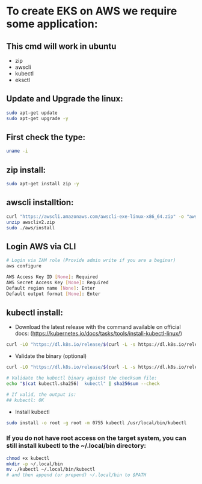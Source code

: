 # To create EKS on AWS we require some application:
## This cmd will work in ubuntu
- zip
- awscli
- kubectl
- eksctl

## Update and Upgrade the linux:
```bash
sudo apt-get update 
sudo apt-get upgrade -y
```

## First check the type:
```bash
uname -i
```

## zip install:
```bash
sudo apt-get install zip -y
```

## awscli installtion:
```bash
curl "https://awscli.amazonaws.com/awscli-exe-linux-x86_64.zip" -o "awscliv2.zip"
unzip awscliv2.zip
sudo ./aws/install
```

## Login AWS via CLI
```bash
# Login via IAM role (Provide admin write if you are a beginar)
aws configure
```
```bash
AWS Access Key ID [None]: Required
AWS Secret Access Key [None]: Required
Default region name [None]: Enter
Default output format [None]: Enter
```

## kubectl install:
- Download the latest release with the command available on official docs: (https://kubernetes.io/docs/tasks/tools/install-kubectl-linux/)
```bash
curl -LO "https://dl.k8s.io/release/$(curl -L -s https://dl.k8s.io/release/stable.txt)/bin/linux/amd64/kubectl"
```
- Validate the binary (optional)
```bash
curl -LO "https://dl.k8s.io/release/$(curl -L -s https://dl.k8s.io/release/stable.txt)/bin/linux/amd64/kubectl.sha256"

# Validate the kubectl binary against the checksum file:
echo "$(cat kubectl.sha256)  kubectl" | sha256sum --check

# If valid, the output is: 
## kubectl: OK
```
- Install kubectl
```bash
sudo install -o root -g root -m 0755 kubectl /usr/local/bin/kubectl
```

### If you do not have root access on the target system, you can still install kubectl to the ~/.local/bin directory:
```bash
chmod +x kubectl
mkdir -p ~/.local/bin
mv ./kubectl ~/.local/bin/kubectl
# and then append (or prepend) ~/.local/bin to $PATH
```
